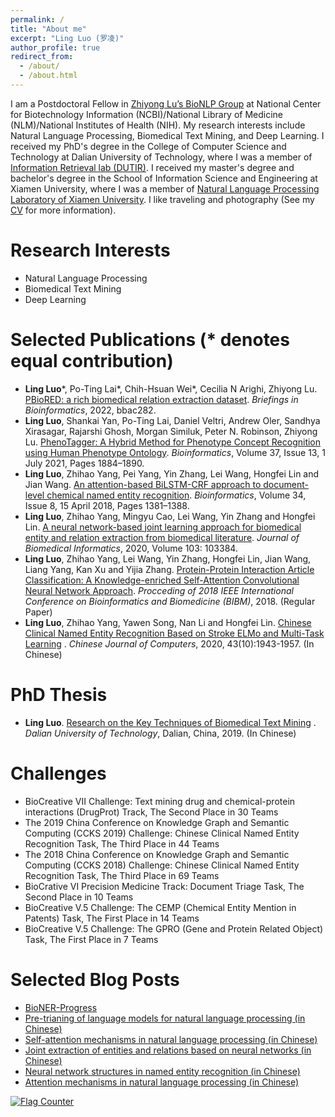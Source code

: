 ```yaml
---
permalink: /
title: "About me"
excerpt: "Ling Luo (罗凌)"
author_profile: true
redirect_from: 
  - /about/
  - /about.html
---
```


I am a Postdoctoral Fellow in [Zhiyong Lu’s BioNLP Group](https://www.ncbi.nlm.nih.gov/research/bionlp/) at National Center for Biotechnology Information (NCBI)/National Library of Medicine (NLM)/National Institutes of Health (NIH). My research interests include Natural Language Processing, Biomedical Text Mining, and Deep Learning. I received my PhD's degree in the College of Computer Science and Technology at Dalian University of Technology, where I was a member of [Information Retrieval lab (DUTIR)](http://ir.dlut.edu.cn/). I received my master's degree and bachelor's degree in the School of Information Science and Engineering at Xiamen University, where I was a member of [Natural Language Processing Laboratory of Xiamen University](http://nlp.xmu.edu.cn/). I like traveling and photography (See my [CV](http://lingluodlut.github.io/files/CV-LingLuo-github-latest.pdf) for more information).

Research Interests
=====


- Natural Language Processing
- Biomedical Text Mining
- Deep Learning


Selected Publications (* denotes equal contribution)
=====
- **Ling Luo***, Po-Ting Lai*, Chih-Hsuan Wei*, Cecilia N Arighi, Zhiyong Lu. [PBioRED: a rich biomedical relation extraction dataset](https://doi.org/10.1093/bib/bbac282). *Briefings in Bioinformatics*, 2022, bbac282.
- **Ling Luo**, Shankai Yan, Po-Ting Lai, Daniel Veltri, Andrew Oler, Sandhya Xirasagar, Rajarshi Ghosh, Morgan Similuk, Peter N. Robinson, Zhiyong Lu. [PhenoTagger: A Hybrid Method for Phenotype Concept Recognition using Human Phenotype Ontology](https://doi.org/10.1093/bioinformatics/btab019). *Bioinformatics*, Volume 37, Issue 13, 1 July 2021, Pages 1884–1890.
- **Ling Luo**, Zhihao Yang, Pei Yang, Yin Zhang, Lei Wang, Hongfei Lin and Jian Wang. [An attention-based BiLSTM-CRF approach to document-level chemical named entity recognition](https://doi.org/10.1093/bioinformatics/btx761). *Bioinformatics*, Volume 34, Issue 8, 15 April 2018, Pages 1381–1388.
- **Ling Luo**, Zhihao Yang, Mingyu Cao, Lei Wang, Yin Zhang and Hongfei Lin. [A neural network-based joint learning approach for biomedical entity and relation extraction from biomedical literature](https://www.sciencedirect.com/science/article/pii/S1532046420300113). *Journal of Biomedical Informatics*, 2020, Volume 103: 103384.
- **Ling Luo**, Zhihao Yang, Lei Wang, Yin Zhang, Hongfei Lin, Jian Wang, Liang Yang, Kan Xu and Yijia Zhang. [Protein-Protein Interaction Article Classification: A Knowledge-enriched Self-Attention Convolutional Neural Network Approach](https://ieeexplore.ieee.org/abstract/document/8621362). *Procceding of 2018 IEEE International Conference on Bioinformatics and Biomedicine (BIBM)*, 2018. (Regular Paper)
- **Ling Luo**, Zhihao Yang, Yawen Song, Nan Li and Hongfei Lin. [Chinese Clinical Named Entity Recognition Based on Stroke ELMo and Multi-Task Learning](http://cjc.ict.ac.cn/online/onlinepaper/ll-2020925185620.pdf) . *Chinese Journal of Computers*, 2020, 43(10):1943-1957. (In Chinese)

PhD Thesis
=====
- **Ling Luo**. [Research on the Key Techniques of Biomedical Text Mining](http://doi.org/10.26991/d.cnki.gdllu.2019.003577) . *Dalian University of Technology*, Dalian, China, 2019. (In Chinese)

Challenges
=====
- BioCreative VII Challenge: Text mining drug and chemical-protein interactions (DrugProt) Track, The Second Place in 30 Teams
- The 2019 China Conference on Knowledge Graph and Semantic Computing (CCKS 2019) Challenge: Chinese Clinical Named Entity Recognition Task, The Third Place in 44 Teams
- The 2018 China Conference on Knowledge Graph and Semantic Computing (CCKS 2018) Challenge: Chinese Clinical Named Entity Recognition Task, The Third Place in 69 Teams
- BioCrative VI Precision Medicine Track: Document Triage Task, The Second Place in 10 Teams
- BioCreative V.5 Challenge: The CEMP (Chemical Entity Mention in Patents) Task, The First Place in 14 Teams
- BioCreative V.5 Challenge: The GPRO (Gene and Protein Related Object) Task, The First Place in 7 Teams

Selected Blog Posts
=====

- [BioNER-Progress](https://github.com/lingluodlut/BioNER-Progress)
- [Pre-trianing of language models for natural language processing (in Chinese)](https://www.cnblogs.com/robert-dlut/p/9824346.html)
- [Self-attention mechanisms in natural language processing (in Chinese)](https://www.cnblogs.com/robert-dlut/p/8638283.html)
- [Joint extraction of entities and relations based on neural networks (in Chinese)](http://www.cnblogs.com/robert-dlut/p/7710735.html)
- [Neural network structures in named entity recognition (in Chinese)](http://www.cnblogs.com/robert-dlut/)
- [Attention mechanisms in natural language processing (in Chinese)](http://www.cnblogs.com/robert-dlut/p/5952032.html)

<a href="https://info.flagcounter.com/Vph1"><img src="https://s01.flagcounter.com/count/Vph1/bg_FFFFFF/txt_000000/border_CCCCCC/columns_3/maxflags_12/viewers_0/labels_1/pageviews_1/flags_0/percent_0/" alt="Flag Counter" border="0"></a>